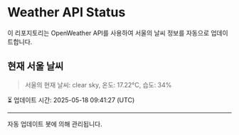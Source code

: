 
# Weather API Status

이 리포지토리는 OpenWeather API를 사용하여 서울의 날씨 정보를 자동으로 업데이트합니다.

## 현재 서울 날씨
> 서울의 현재 날씨: clear sky, 온도: 17.22°C, 습도: 34%

⏳ 업데이트 시간: 2025-05-18 09:41:27 (UTC)

---
자동 업데이트 봇에 의해 관리됩니다.
